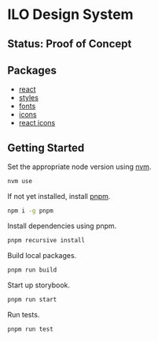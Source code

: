 # ILO Design System

## Status: Proof of Concept

## Packages

- [react](./packages/react)
- [styles](./packages/styles)
- [fonts](./packages/fonts)
- [icons](./packages/icons)
- [react icons](./packages/icons-react)

## Getting Started

Set the appropriate node version using [nvm](https://github.com/nvm-sh/nvm).

```bash
nvm use
```

If not yet installed, install [pnpm](https://pnpm.io/).

```bash
npm i -g pnpm
```

Install dependencies using pnpm.

```bash
pnpm recursive install
```

Build local packages.

```bash
pnpm run build
```

Start up storybook.

```bash
pnpm run start
```

Run tests.

```bash
pnpm run test
```
